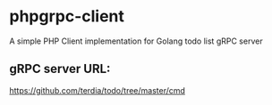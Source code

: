 # phpgrpc-client

A simple PHP Client implementation for Golang todo list gRPC server


## gRPC server URL: 
https://github.com/terdia/todo/tree/master/cmd
